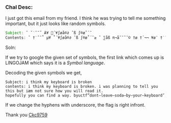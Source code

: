 ### Chal Desc: 

I just got this email from my friend. 
I think he was trying to tell me something important, but it just looks like random symbols.

```java
Subject: ˆ ˇ˙ˆ˜˚ Â¥ ´¥∫øå®∂ ˆß ∫®ø˚´˜
Contents: ˆ †˙ˆ˜˚ µ¥ ˚´¥∫øå®∂ ˆß ∫®ø˚´˜≥ ˆ ∑åß π¬å˜˜ˆ˜© †ø †´¬¬ ¥ø¨ †˙ˆß ∫¨† ˆæµ ˜ø† ß¨®´ ˙ø∑ ¥ø¨ ∑ˆ¬¬ ®´å∂ ˆ†≥ Óøπ´ƒ¨¬¬¥ ¥ø¨ çå˜ ƒˆ˜∂ å ∑å¥≥ ∫¥¨ç†ƒ”∂ø˜†—¬´å√´—ßø∂å—∫¥—¥ø¨®—˚´¥∫øå®∂’
```

Soln:

If we try to google the given set of symbols, the first link which comes up is LINGOJAM which says it is a *Symbol language*.

Decoding the given symbols we get,

```
Subject: i think my keyboard is broken
contents: i think my keyboard is broken. i was planning to tell you this but iæm not sure how you will read it.
hopefully you can find a way. byuctf”dont—leave—soda—by—your—keyboard’
```

If we change the hyphens with underscore, the flag is right infront.

Thank you
[Ckc9759](https://github.com/ckc1404)
